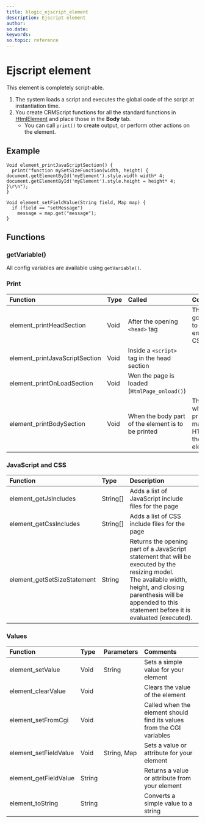 ```yaml
---
title: blogic_ejscript_element
description: Ejscript element
author:
so.date:
keywords:
so.topic: reference
---
```


# Ejscript element

This element is completely script-able.

1. The system loads a script and executes the global code of the script at instantiation time.
2. You create CRMScript functions for all the standard functions in [HtmlElement](@crmscript_htmlelement) and place those in the **Body** tab.
    * You can call `print()` to create output, or perform other actions on the element.

## Example

```crmscript
Void element_printJavaScriptSection() {
  print("function mySetSizeFunction(width, height) { document.getElementById('myElement').style.width width* 4; document.getElementById('myElement').style.height = height* 4; }\r\n");
}
```

```crmscript
Void element_setFieldValue(String field, Map map) {
  if (field == "setMessage")
    message = map.get("message");
}
```

## Functions

### getVariable()

All config variables are available using `getVariable()`.

### Print

| Function                       | Type | Called                                             | Comments                                               |
|:-------------------------------|:-----|:---------------------------------------------------|:-------------------------------------------------------|
| element_printHeadSection       | Void | After the opening `<head>` tag                     | This is a good place to print embedded CSS code        |
| element_printJavaScriptSection | Void | Inside a `<script>` tag in the head section        |                                                        |
| element_printOnLoadSection     | Void | Wen the page is loaded (`HtmlPage_onload()`)       |                                                        |
| element_printBodySection       | Void | When the body part of the element is to be printed | This is where you print your main HTML for the element |

### JavaScript and CSS

| Function                    | Type     | Description                                          |
|:----------------------------|:---------|:-----------------------------------------------------|
| element_getJsIncludes       | String[] | Adds a list of JavaScript include files for the page |
| element_getCssIncludes      | String[] | Adds a list of CSS include files for the page        |
| element_getSetSizeStatement | String   | Returns the opening part of a JavaScript statement that will be executed by the resizing model.<br/>The available width, height, and closing parenthesis will be appended to this statement before it is evaluated (executed). |

### Values

| Function                       | Type   | Parameters  | Comments                                       |
|:-------------------------------|:-------|:------------|:-----------------------------------------------|
| element_setValue               | Void   | String      | Sets a simple value for your element           |
| element_clearValue             | Void   |             | Clears the value of the element                |
| element_setFromCgi             | Void   |             | Called when the element should find its values from the CGI variables |
| element_setFieldValue          | Void   | String, Map | Sets a value or attribute for your element     |
| element_getFieldValue          | String |             | Returns a value or attribute from your element |
| element_toString               | String |             | Converts a simple value to a string            |
